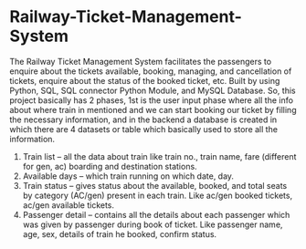 # Railway-Ticket-Management-System
The Railway Ticket Management System facilitates the passengers to enquire about the tickets available, booking, managing, and cancellation of tickets, enquire about the status of the booked ticket, etc. Built by using Python, SQL, SQL connector Python Module, and MySQL Database.
So, this project basically has 2 phases, 1st is the user input phase where all the info about where train in mentioned and we can start booking our ticket by filling the necessary information, and in the backend a database is created in which there are 4 datasets or table
which basically used to store all the information. 
1. Train list – all the data about train like train no., train name, fare (different for gen, ac) boarding and destination stations.
2. Available days – which train running on which date, day.
3. Train status – gives status about the available, booked, and total seats by category (AC/gen) present in each train. Like ac/gen booked
	 tickets, ac/gen available tickets. 
4. Passenger detail – contains all the details about each passenger which was given by passenger during book of ticket. Like passenger name,
	 age, sex, details of train he booked, confirm status. 
